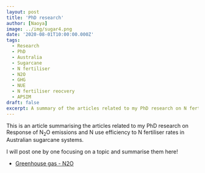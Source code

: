 ```yaml
---
layout: post
title: 'PhD research'
author: [Naoya]
image: ../img/sugar4.png
date: '2020-08-01T10:00:00.000Z'
tags:
  - Research
  - PhD
  - Australia
  - Sugarcane
  - N fertiliser
  - N2O
  - GHG
  - NUE
  - N fertiliser reocvery
  - APSIM
draft: false
excerpt: A summary of the articles related to my PhD research on N fertiliser rates and N2O emissions in Australian sugarcane systems.
---
```


This is an article summarising the articles related to my PhD research on Response of N<sub>2</sub>O emissions and N use efficiency to N fertiliser rates in Australian sugarcane systems.

I will post one by one focusing on a topic and summarise them here!

- [Greenhouse gas - N2O](https://naoya-takeda.netlify.app/research/greenhouse-gas-n2o/)
